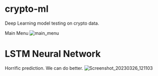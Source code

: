 # crypto-ml
Deep Learning model testing on crypto data.

Main Menu
![main_menu](https://user-images.githubusercontent.com/23511285/230441858-0445cbb5-961f-40b9-aac5-961aa9dde70c.png)


# LSTM Neural Network
Horrific prediction. We can do better.
![Screenshot_20230326_121103](https://user-images.githubusercontent.com/23511285/227788913-e6d5d51b-ad08-4d11-8bb8-304e45b1c614.png)
